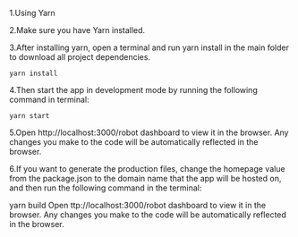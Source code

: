 1.Using Yarn 

2.Make sure you have Yarn installed. 

3.After installing yarn, open a terminal and run yarn install in the main  folder to download all project dependencies. 

`yarn install`

4.Then start the app in development mode by running the following command in terminal: 

`yarn start`

5.Open http://localhost:3000/robot dashboard to view it in the browser. Any changes you make to the code will be automatically reflected in the browser.

6.If you want to generate the production files, change the homepage value from the package.json to the domain name that the app will be hosted on, and then run the following command in the terminal:

yarn build Open ttp://localhost:3000/robot dashboard to view it in the browser. Any changes you make to the code will be automatically reflected in the browser.

